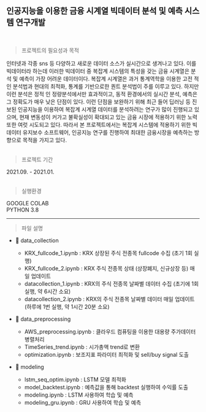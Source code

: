 ## 인공지능을 이용한 금융 시계열 빅데이터 분석 및 예측 시스템 연구개발

<br>

> 프로젝트의 필요성과 목적

인터넷과 각종 sns 등 다양하고 새로운 데이터 소스가 실시간으로 생겨나고 있다. 이를 빅데이터라 하는데
이러한 빅데이터 중 복잡계 시스템의 특성을 갖는 금융 시계열은 분석 및 예측이 가장 어려운 데이터이다.
복잡계 시계열은 과거 통계역학을 이용한 고전 적인 분석법과 현대의 최적화, 통계를 기반으로한 퀀트
분석법이 주를 이루고 있다. 하지만 이런 분석은 정적 인 정량분석에서만 효과적이고, 동적 환경에서의
실시간 분석, 예측은 그 정확도가 매우 낮은 단점이 있다. 이런 단점을 보완하기 위해 최근 들어 딥러닝 등
진보된 인공지능을 이용하여 복잡계 시계열 데이터를 분석하려는 연구가 많이 진행되고 있으며, 현재
변동성이 커가고 불확실성이 확대되고 있는 금융 시장에 적용하기 위한 노력 또한 여럿 시도되고 있다.
따라서 본 프로젝트에서는 복잡계 시스템에 적용하기 위한 빅데이터 유지보수 소프트웨어, 인공지능
연구를 진행하여 최대한 금융시장을 예측하는 방향으로 목적을 가지고 있다.<br><br>


> 프로젝트 기간
 
2021.09. - 2021.01. <br><br>

> 실행환경

GOOGLE COLAB<br>
PYTHON 3.8

---


> 파일 설명

+ 📁 data_collection
  + KRX_fullcode_1.ipynb : KRX 상장된 주식 전종목 fullcode 수집 (초기 1회 실행)
  + KRX_fullcode_2.ipynb : KRX 주식 전종목 상태 (상장폐지, 신규상장 등) 매일 업데이트
  + datacollection_1.ipynb : KRX의 주식 전종목 날짜별 데이터 수집 (초기에 1회 실행, 약 6시간 소요)
  + datacollection_2.ipynb : KRX의 주식 전종목 날짜별 데이터 매일 업데이트 (하루에 1번 실행, 약 1시간 20분 소요)
 
+ 📁 data_preprocessing
  + AWS_preprocessing.ipynb : 클라우드 컴퓨팅을 이용한 대용량 주가데이터 병렬처리 
  + TimeSeries_trend.ipynb : 시가총액 trend로 변환
  + optimization.ipynb : 보조지표 파라미터 최적화 및 sell/buy signal 도출

+ 📁 modeling
  + lstm_seq_optim.ipynb : LSTM 모델 최적화
  + model_backtest.ipynb : 예측값을 통해 backtest 실행하여 수익률 도출
  + modeling.ipynb : LSTM 사용하여 학습 및 예측
  + modeling_gru.ipynb : GRU 사용하여 학습 및 예측
